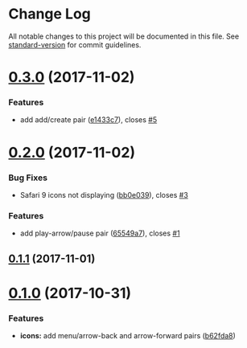 # Change Log

All notable changes to this project will be documented in this file. See [standard-version](https://github.com/conventional-changelog/standard-version) for commit guidelines.

<a name="0.3.0"></a>
# [0.3.0](https://github.com/hotforfeature/delightful-icons/compare/v0.2.0...v0.3.0) (2017-11-02)


### Features

* add add/create pair ([e1433c7](https://github.com/hotforfeature/delightful-icons/commit/e1433c7)), closes [#5](https://github.com/hotforfeature/delightful-icons/issues/5)



<a name="0.2.0"></a>
# [0.2.0](https://github.com/hotforfeature/delightful-icons/compare/v0.1.1...v0.2.0) (2017-11-02)


### Bug Fixes

* Safari 9 icons not displaying ([bb0e039](https://github.com/hotforfeature/delightful-icons/commit/bb0e039)), closes [#3](https://github.com/hotforfeature/delightful-icons/issues/3)


### Features

* add play-arrow/pause pair ([65549a7](https://github.com/hotforfeature/delightful-icons/commit/65549a7)), closes [#1](https://github.com/hotforfeature/delightful-icons/issues/1)



<a name="0.1.1"></a>
## [0.1.1](https://github.com/hotforfeature/delightful-icons/compare/v0.1.0...v0.1.1) (2017-11-01)



<a name="0.1.0"></a>
# [0.1.0](https://github.com/hotforfeature/delightful-icons/compare/b62fda8...v0.1.0) (2017-10-31)


### Features

* **icons:** add menu/arrow-back and arrow-forward pairs ([b62fda8](https://github.com/hotforfeature/delightful-icons/commit/b62fda8))
